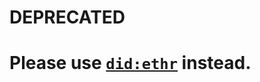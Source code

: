 # DEPRECATED

# Please use [`did:ethr`](https://github.com/decentralized-identity/ethr-did-resolver) instead.
